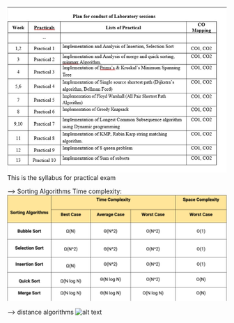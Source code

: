 ![alt text](/images/Pracs.png)
This is the syllabus for practical exam 


--> Sorting Algorithms Time complexity:
![alt text](/images/sorting.png)


--> distance algorithms 
![alt text](images/distance.png.png)